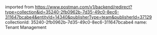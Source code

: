 imported from https://www.postman.com/v1/backend/redirect?type=collection&id=35240-2fb0962b-7d35-49c0-8ec6-311647bcabe4&entityId=14340&publisherType=team&publisherId=37129
collectionId: 35240-2fb0962b-7d35-49c0-8ec6-311647bcabe4
name: Tenant Management
